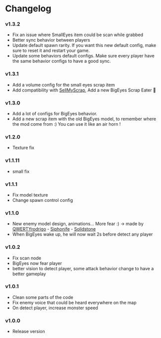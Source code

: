 # Changelog

### v1.3.2

- Fix an issue where SmallEyes item could be scan while grabbed
- Better sync behavior between players
- Update default spawn rarity. If you want this new default config, make sure to reset it and restart your game.
- Update some behaviors default configs. Make sure every player have the same behavior configs to have a good sync.

### v1.3.1

- Add a volume config for the small eyes scrap item
- Add compatibility with [SellMyScrap](https://thunderstore.io/c/lethal-company/p/Zehs/SellMyScrap/), Add a new BigEyes Scrap Eater 👀

### v1.3.0

- Add a lot of configs for BigEyes behavior.
- Add a new scrap item with the old BigEyes model, to remember where the mod come from :) You can use it like an air horn !

### v1.2.0

- Texture fix

### v1.1.11

- small fix

### v1.1.1

- Fix model texture
- Change spawn control config

### v1.1.0

- New enemy model design, animations... More fear :) -> made by [QWERTYrodrigo](https://www.youtube.com/watch?v=eD1mFxvIL5w) -
  [Siphonife](https://www.artstation.com/siphonife) -
  [Solidstone](https://ko-fi.com/solidstonee)
- When BigEyes wake up, he will now wait 2s before detect any player

### v1.0.2

- Fix scan node
- BigEyes now fear player
- better vision to detect player, some attack behavior change to have a better gameplay

### v1.0.1

- Clean some parts of the code
- Fix enemy voice that could be heard everywhere on the map
- On detect player, increase monster speed

### v1.0.0

- Release version

